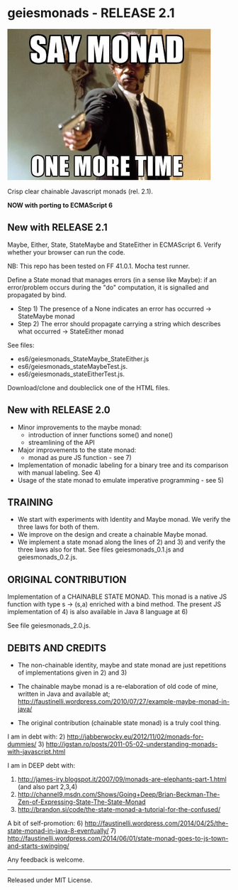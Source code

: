 geiesmonads - RELEASE 2.1
=========================

![alt image](/img/say_monad.jpg)

Crisp clear chainable Javascript monads (rel. 2.1).

**NOW with porting to ECMAScript 6**

New with RELEASE 2.1
--------------------
Maybe, Either, State, StateMaybe and StateEither in ECMAScript 6. Verify whether your browser can run the code.

NB: This repo has been tested on FF 41.0.1. Mocha test runner.

Define a State monad that manages errors (in a sense like Maybe): 
if an error/problem occurs during the "do" computation, it is signalled and propagated by bind. 
 - Step 1) The presence of a None indicates an error has occurred -> StateMaybe monad
 - Step 2) The error should propagate carrying a string which describes what occurred -> StateEither monad

See files:
* es6/geiesmonads_StateMaybe_StateEither.js
* es6/geiesmonads_stateMaybeTest.js.
* es6/geiesmonads_stateEitherTest.js.

Download/clone and doubleclick one of the HTML files.

New with RELEASE 2.0
--------------------
- Minor improvements to the maybe monad:
  - introduction of inner functions some() and none()
  - streamlining of the API
- Major improvements to the state monad:
  - monad as pure JS function - see 7)
- Implementation of monadic labeling for a binary tree and its
  comparison with manual labeling. See 4)
- Usage of the state monad to emulate imperative programming - see 5)

TRAINING
--------
- We start with experiments with Identity and Maybe monad. We verify the three laws for both of them.
- We improve on the design and create a chainable Maybe monad.
- We implement a state monad along the lines of 2) and 3) and verify the three laws also for that.
See files geiesmonads_0.1.js and geiesmonads_0.2.js.

ORIGINAL CONTRIBUTION
---------------------
Implementation of a CHAINABLE STATE MONAD.
This monad is a native JS function with type s -> (s,a) enriched with a bind method.
The present JS implementation of 4) is also available in Java 8 language at 6)

See file geiesmonads_2.0.js.

DEBITS AND CREDITS
------------------
- The non-chainable identity, maybe and state monad are just repetitions 
of implementations given in 2) and 3)

- The chainable maybe monad is a re-elaboration of old code of mine, written in Java and available at;
http://faustinelli.wordpress.com/2010/07/27/example-maybe-monad-in-java/

- The original contribution (chainable state monad) is a truly cool thing.

I am in debt with:
2) http://jabberwocky.eu/2012/11/02/monads-for-dummies/
3) http://igstan.ro/posts/2011-05-02-understanding-monads-with-javascript.html

I am in DEEP debt with:
1) http://james-iry.blogspot.it/2007/09/monads-are-elephants-part-1.html (and also part 2,3,4)
4) http://channel9.msdn.com/Shows/Going+Deep/Brian-Beckman-The-Zen-of-Expressing-State-The-State-Monad
5) http://brandon.si/code/the-state-monad-a-tutorial-for-the-confused/

A bit of self-promotion:
6) http://faustinelli.wordpress.com/2014/04/25/the-state-monad-in-java-8-eventually/
7) http://faustinelli.wordpress.com/2014/06/01/state-monad-goes-to-js-town-and-starts-swinging/

Any feedback is welcome.

--------------------------
Released under MIT License.
